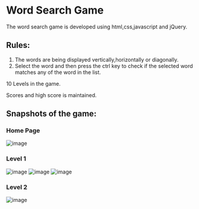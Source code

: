 <h1 align="centre">Word Search Game</h1>
<p>
  The word search game is developed using html,css,javascript and jQuery. 
</p>
<h2>Rules:</h2>
<ol>
  <li>The words are being displayed vertically,horizontally or diagonally.</li>
  <li>Select the word and then press the ctrl key to check if the selected word matches any of the word in the list.</li>
</ol>
<p>
  10 Levels in the game.
</p>
<p>
  Scores and high score is maintained.
</p>
<h2>Snapshots of the game:</h2>
<h3>Home Page</h3>

![image](https://github.com/Aatreyee23/Word_Search/assets/136146209/0d523330-39a2-475b-971d-8625c7c5ae91)
<h3>Level 1</h3>

![image](https://github.com/Aatreyee23/Word_Search/assets/136146209/c176b676-edbf-4849-b2a9-3bb945a067d8)
![image](https://github.com/Aatreyee23/Word_Search/assets/136146209/8a77c119-3f0b-483e-b7dc-edc4aedb881e)
![image](https://github.com/Aatreyee23/Word_Search/assets/136146209/1fb11073-8166-42df-af03-69bd31b8840f)

<h3>Level 2</h3>

![image](https://github.com/Aatreyee23/Word_Search/assets/136146209/f51b6d26-c7eb-4691-ba29-7cc9625b89b7)




